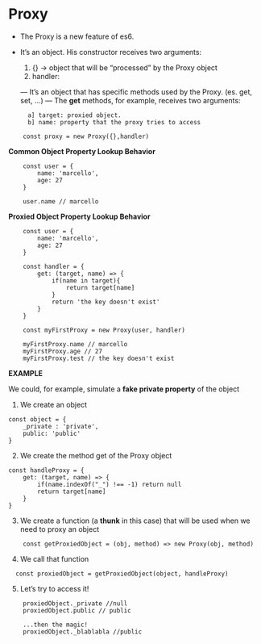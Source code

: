 # Proxy
* The Proxy is a new feature of es6.
* It’s an object. His constructor receives two arguments:
	1. {} -> object that will be “processed” by the Proxy object
	2. handler:

	— It’s an object that has specific methods used by the Proxy. (es. get, set, …)
	— The **get** methods, for example, receives two arguments:
  
		a] target: proxied object.
		b] name: property that the proxy tries to access

```
	const proxy = new Proxy({},handler)
```


 **Common Object Property Lookup Behavior**
```
	const user = {
		name: 'marcello',
		age: 27
	}

	user.name // marcello
```

**Proxied Object Property Lookup Behavior**

```
	const user = {
		name: 'marcello',
		age: 27
	}

	const handler = {
		get: (target, name) => {
			if(name in target){
				return target[name]
			}
			return 'the key doesn't exist'
		}
	}

	const myFirstProxy = new Proxy(user, handler)

	myFirstProxy.name // marcello
 	myFirstProxy.age // 27
	myFirstProxy.test // the key doesn't exist
```


**EXAMPLE**

We could, for example, simulate a **fake private property** of the object

  1. We create an object
```
const object = {
	_private : 'private',
	public: 'public'
}
```

  2.  We create the method get of the Proxy object
```
const handleProxy = {
	get: (target, name) => {
		if(name.indexOf("_") !== -1) return null
		return target[name]
    }
}
```

  3. We create a function (a **thunk** in this case) that will be used when we need to proxy an object
```
	const getProxiedObject = (obj, method) => new Proxy(obj, method)
```

  4. We call that function 
```
  const proxiedObject = getProxiedObject(object, handleProxy)
```

  5.  Let’s try to access it!
```
	proxiedObject._private //null
	proxiedObject.public // public

	...then the magic!
	proxiedObject._blablabla //public	
```